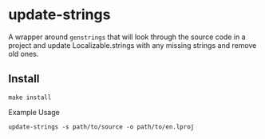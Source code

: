 # update-strings

A wrapper around `genstrings` that will look through the source code in a project and update Localizable.strings with any missing strings and remove old ones.

## Install
```
make install
```

Example Usage
```
update-strings -s path/to/source -o path/to/en.lproj

```
